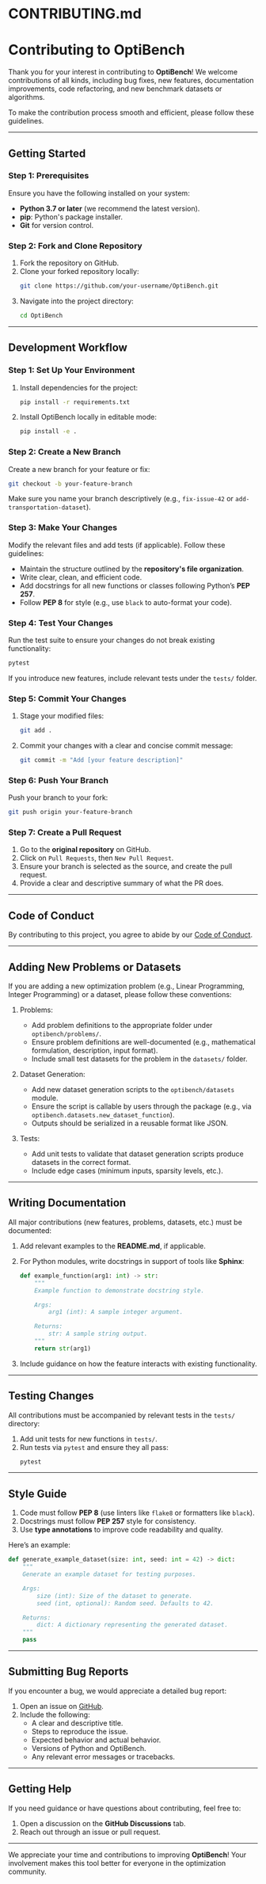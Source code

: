 # CONTRIBUTING.md

# **Contributing to OptiBench**

Thank you for your interest in contributing to **OptiBench**! We welcome contributions of all kinds, including bug fixes, new features, documentation improvements, code refactoring, and new benchmark datasets or algorithms.

To make the contribution process smooth and efficient, please follow these guidelines.

---

## **Getting Started**

### **Step 1: Prerequisites**

Ensure you have the following installed on your system:
- **Python 3.7 or later** (we recommend the latest version).
- **pip**: Python's package installer.
- **Git** for version control.

### **Step 2: Fork and Clone Repository**
1. Fork the repository on GitHub.
2. Clone your forked repository locally:
   ```bash
   git clone https://github.com/your-username/OptiBench.git
   ```
3. Navigate into the project directory:
   ```bash
   cd OptiBench
   ```

---

## **Development Workflow**

### **Step 1: Set Up Your Environment**
1. Install dependencies for the project:
   ```bash
   pip install -r requirements.txt
   ```
2. Install OptiBench locally in editable mode:
   ```bash
   pip install -e .
   ```

### **Step 2: Create a New Branch**
Create a new branch for your feature or fix:
```bash
git checkout -b your-feature-branch
```

Make sure you name your branch descriptively (e.g., `fix-issue-42` or `add-transportation-dataset`).

### **Step 3: Make Your Changes**
Modify the relevant files and add tests (if applicable). Follow these guidelines:
- Maintain the structure outlined by the **repository's file organization**.
- Write clear, clean, and efficient code.
- Add docstrings for all new functions or classes following Python’s **PEP 257**.
- Follow **PEP 8** for style (e.g., use `black` to auto-format your code).

### **Step 4: Test Your Changes**
Run the test suite to ensure your changes do not break existing functionality:
```bash
pytest
```
If you introduce new features, include relevant tests under the `tests/` folder.

### **Step 5: Commit Your Changes**
1. Stage your modified files:
   ```bash
   git add .
   ```
2. Commit your changes with a clear and concise commit message:
   ```bash
   git commit -m "Add [your feature description]"
   ```

### **Step 6: Push Your Branch**
Push your branch to your fork:
```bash
git push origin your-feature-branch
```

### **Step 7: Create a Pull Request**
1. Go to the **original repository** on GitHub.
2. Click on `Pull Requests`, then `New Pull Request`.
3. Ensure your branch is selected as the source, and create the pull request.
4. Provide a clear and descriptive summary of what the PR does.

---

## **Code of Conduct**
By contributing to this project, you agree to abide by our [Code of Conduct](CODE_OF_CONDUCT.md).

---

## **Adding New Problems or Datasets**

If you are adding a new optimization problem (e.g., Linear Programming, Integer Programming) or a dataset, please follow these conventions:
1. Problems:
    - Add problem definitions to the appropriate folder under `optibench/problems/`.
    - Ensure problem definitions are well-documented (e.g., mathematical formulation, description, input format).
    - Include small test datasets for the problem in the `datasets/` folder.

2. Dataset Generation:
    - Add new dataset generation scripts to the `optibench/datasets` module.
    - Ensure the script is callable by users through the package (e.g., via `optibench.datasets.new_dataset_function`).
    - Outputs should be serialized in a reusable format like JSON.

3. Tests:
    - Add unit tests to validate that dataset generation scripts produce datasets in the correct format.
    - Include edge cases (minimum inputs, sparsity levels, etc.).

---

## **Writing Documentation**
All major contributions (new features, problems, datasets, etc.) must be documented:
1. Add relevant examples to the **README.md**, if applicable.
2. For Python modules, write docstrings in support of tools like **Sphinx**:
   ```python
   def example_function(arg1: int) -> str:
       """
       Example function to demonstrate docstring style.

       Args:
           arg1 (int): A sample integer argument.

       Returns:
           str: A sample string output.
       """
       return str(arg1)
   ```

3. Include guidance on how the feature interacts with existing functionality.

---

## **Testing Changes**
All contributions must be accompanied by relevant tests in the `tests/` directory:
1. Add unit tests for new functions in `tests/`.
2. Run tests via `pytest` and ensure they all pass:
   ```bash
   pytest
   ```

---

## **Style Guide**
1. Code must follow **PEP 8** (use linters like `flake8` or formatters like `black`).
2. Docstrings must follow **PEP 257** style for consistency.
3. Use **type annotations** to improve code readability and quality.

Here’s an example:
```python
def generate_example_dataset(size: int, seed: int = 42) -> dict:
    """
    Generate an example dataset for testing purposes.

    Args:
        size (int): Size of the dataset to generate.
        seed (int, optional): Random seed. Defaults to 42.

    Returns:
        dict: A dictionary representing the generated dataset.
    """
    pass
```

---

## **Submitting Bug Reports**

If you encounter a bug, we would appreciate a detailed bug report:
1. Open an issue on [GitHub](https://github.com/YourUsername/OptiBench/issues).
2. Include the following:
    - A clear and descriptive title.
    - Steps to reproduce the issue.
    - Expected behavior and actual behavior.
    - Versions of Python and OptiBench.
    - Any relevant error messages or tracebacks.

---

## **Getting Help**
If you need guidance or have questions about contributing, feel free to:
1. Open a discussion on the **GitHub Discussions** tab.
2. Reach out through an issue or pull request.

---

We appreciate your time and contributions to improving **OptiBench**! Your involvement makes this tool better for everyone in the optimization community.
